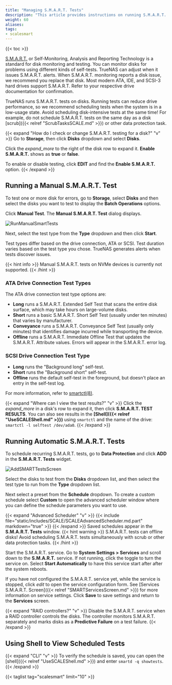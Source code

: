 ```yaml
---
title: "Managing S.M.A.R.T. Tests"
description: "This article provides instructions on running S.M.A.R.T. tests manually or automatically, using Shell to view the list of tests, and configuring the S.M.A.R.T. test service."
weight: 60
aliases: 
tags:
- scalesmart
---
```


{{< toc >}}

[S.M.A.R.T.](https://en.wikipedia.org/wiki/S.M.A.R.T.) or Self-Monitoring, Analysis and Reporting Technology is a standard for disk monitoring and testing.
You can monitor disks for problems using different kinds of self-tests.
TrueNAS can adjust when it issues S.M.A.R.T. alerts.
When S.M.A.R.T. monitoring reports a disk issue, we recommend you replace that disk.
Most modern ATA, IDE, and SCSI-3 hard drives support S.M.A.R.T.
Refer to your respective drive documentation for confirmation.

TrueNAS runs S.M.A.R.T. tests on disks.
Running tests can reduce drive performance, so we recommend scheduling tests when the system is in a low-usage state.
Avoid scheduling disk-intensive tests at the same time!
For example, do not schedule S.M.A.R.T. tests on the same day as a disk [scrub]({{< relref "ScrubTasksSCALE.md" >}}) or other data protection task.

{{< expand "How do I check or change S.M.A.R.T. testing for a disk?" "v" >}}
Go to **Storage**, then click **Disks** dropdown and select **Disks**.

Click the <i class="material-icons" aria-hidden="true">expand_more</i> to the right of the disk row to expand it.
**Enable S.M.A.R.T.** shows as **true** or **false**.

To enable or disable testing, click **EDIT** and find the **Enable S.M.A.R.T.** option.
{{< /expand >}}

## Running a Manual S.M.A.R.T. Test

To test one or more disk for errors, go to **Storage**, select **Disks** and then select the disks you want to test to display the **Batch Operations** options.

Click **Manual Test**. The **Manual S.M.A.R.T. Test** dialog displays.

![RunManualSmartTests](/images/SCALE/22.02/RunManualSmartTests.png "Run Manual S.M.A.R.T. Test")

Next, select the test type from the **Type** dropdown and then click **Start**.

Test types differ based on the drive connection, ATA or SCSI. 
Test duration varies based on the test type you chose.
TrueNAS generates alerts when tests discover issues.

{{< hint info >}}
Manual S.M.A.R.T. tests on NVMe devices is currently not supported.
{{< /hint >}}
### ATA Drive Connection Test Types
The ATA drive connection test type options are:
* **Long** runs a S.M.A.R.T. Extended Self Test that scans the entire disk surface, which may take hours on large-volume disks.
* **Short** runs a basic S.M.A.R.T. Short Self Test (usually under ten minutes) that varies by manufacturer.
* **Conveyance** runs a S.M.A.R.T. Conveyance Self Test (usually only minutes) that identifies damage incurred while transporting the device.
* **Offline** runs a S.M.A.R.T. Immediate Offline Test that updates the S.M.A.R.T. Attribute values. Errors will appear in the S.M.A.R.T. error log.
### SCSI Drive Connection Test Type
* **Long** runs the "Background long" self-test.
* **Short** runs the "Background short" self-test.
* **Offline** runs the default self-test in the foreground, but doesn't place an entry in the self-test log.

For more information, refer to [smartctl(8)](https://www.unix.com/man-page/suse/8/smartctl/).

{{< expand "Where can I view the test results?" "v" >}}
Click the <i class="material-icons" aria-hidden="true">expand_more</i> in a disk's row to expand it, then click **S.M.A.R.T. TEST RESULTS**.
You can also see results in the **[Shell]({{< relref "UseSCALEShell.md" >}})** using `smartctl` and the name of the drive: `smartctl -l selftest /dev/ada0`.
{{< /expand >}}

## Running Automatic S.M.A.R.T. Tests

To schedule recurring S.M.A.R.T. tests, go to **Data Protection** and click **ADD** in the **S.M.A.R.T. Tests** widget.

![AddSMARTTestsScreen](/images/SCALE/22.02/AddSMARTTestsScreen.png "Add S.M.A.R.T. Test")

Select the disks to test from the **Disks** dropdown list, and then select the test type to run from the **Type** dropdown list.

Next select a preset from the **Schedule** dropdown. To create a custom schedule select **Custom** to open the advanced scheduler window where you can define the schedule parameters you want to use.

{{< expand "Advanced Scheduler" "v" >}}
{{< include file="static/includes/SCALE/SCALEAdvancedScheduler.md.part" markdown="true" >}}
{{< /expand >}}
Saved schedules appear in the **S.M.A.R.T. Tests** window.
{{< hint warning >}}
S.M.A.R.T. tests can offline disks! Avoid scheduling S.M.A.R.T. tests simultaneously with scrub or other data protection tasks.
{{< /hint >}}

Start the S.M.A.R.T. service. Go to **System Settings > Services** and scroll down to the **S.M.A.R.T.** service. If not running, click the toggle to turn the service on. Select **Start Automatically** to have this service start after after the system reboots.

If you have not configured the S.M.A.R.T. service yet, while the service is stopped, click <i class="material-icons" aria-hidden="true" title="Configure">edit</i> to open the service configuration form. See [Services S.M.A.R.T. Screen]({{< relref "SMARTServicesScreen.md" >}}) for more information on service settings.
Click **Save** to save settings and return to the **Services** screen.

{{< expand "RAID controllers?" "v" >}}
Disable the S.M.A.R.T. service when a RAID controller controls the disks.
The controller monitors S.M.A.R.T. separately and marks disks as a **Predictive Failure** on a test failure.
{{< /expand >}}

## Using Shell to View Scheduled Tests
{{< expand "CLI" "v" >}}
To verify the schedule is saved, you can open the [shell]({{< relref "UseSCALEShell.md" >}}) and enter `smartd -q showtests`.
{{< /expand >}}

{{< taglist tag="scalesmart" limit="10" >}}